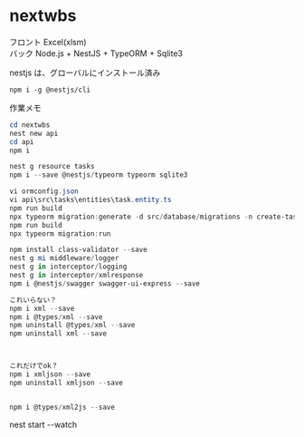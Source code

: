 # nextwbs
フロント Excel(xlsm)  
バック Node.js + NestJS + TypeORM + Sqlite3  


nestjs は、グローバルにインストール済み
```
npm i -g @nestjs/cli
```

作業メモ
```powershell
cd nextwbs
nest new api
cd api
npm i

nest g resource tasks
npm i --save @nestjs/typeorm typeorm sqlite3
```

```powershell
vi ormconfig.json
vi api\src\tasks\entities\task.entity.ts
npm run build
npx typeorm migration:generate -d src/database/migrations -n create-tasks
npm run build
npx typeorm migration:run
```

```powershell
npm install class-validator --save
nest g mi middleware/logger
nest g in interceptor/logging
nest g in interceptor/xmlresponse
npm i @nestjs/swagger swagger-ui-express --save
```


```powershell
これいらない？
npm i xml --save
npm i @types/xml --save
npm uninstall @types/xml --save
npm uninstall xml --save



これだけでok？
npm i xmljson --save
npm uninstall xmljson --save


npm i @types/xml2js --save
```


nest start --watch
